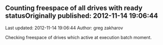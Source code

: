 ## Counting freespace of all drives with ready statusOriginally published: 2012-11-14 19:06:44 
Last updated: 2012-11-14 19:06:44 
Author: greg zakharov 
 
Checking freespace of drives which active at execution batch moment.